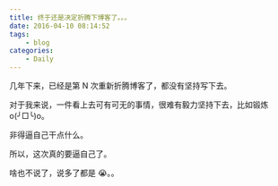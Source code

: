 ```yaml
---
title: 终于还是决定折腾下博客了。。。
date: 2016-04-10 08:14:52
tags:
    - blog
categories:
    - Daily
---
```


几年下来，已经是第 N 次重新折腾博客了，都没有坚持写下去。

<!-- more -->

对于我来说，一件看上去可有可无的事情，很难有毅力坚持下去，比如锻炼 o(╯□╰)o。

非得逼自己干点什么。

所以，这次真的要逼自己了。

啥也不说了，说多了都是 😭。。
